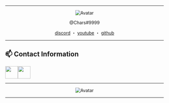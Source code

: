 ------
<p align="center">  
  <img src="https://cdn.discordapp.com/avatars/818329923492118541/a_1776609d7d0e82eef69e1251303dbb52.gif?size=128" alt="Avatar">
</p>
<p align="center">
    @Chars#9999
<p align="center">
</p>
<p align="center">
<a href="https://discord.com/users/818329923492118541">discord</a>
    ・
    <a href="https://www.youtube.com/chars">youtube</a>
    ・
    <a href="https://github.com/CharsDoesDev">github</a>
</p>

<p align="center">  

<!--END_SECTION:waka-->

-----

## 📫 Contact Information
<a href="https://www.youtube.com/chars"><img src="https://cdn2.iconfinder.com/data/icons/social-media-icon-set-6/94/youtube-256.png" width="40"></a><a href="https://discord.gg/logo"><img src="https://cdn0.iconfinder.com/data/icons/free-social-media-set/24/discord-512.png" width="40"></a>

-----

<p align="center">  
  <img src="https://discord.c99.nl/widget/theme-1/818329923492118541.png" alt="Avatar">
</p>

-----
